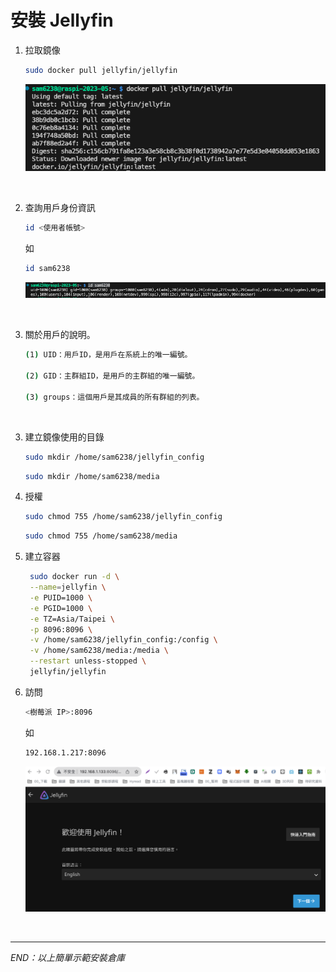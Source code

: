 # 安裝 Jellyfin

1. 拉取鏡像

   ```bash
   sudo docker pull jellyfin/jellyfin
   ```
   
   ![](images/img_01.png)

<br>

2. 查詢用戶身份資訊

   ```bash
   id <使用者帳號>
   ```
   如
   ```bash
   id sam6238
   ```
   
   ![](images/img_02.png)

<br>

3. 關於用戶的說明。

   ```bash
   (1) UID：用戶ID，是用戶在系統上的唯一編號。
   
   (2) GID：主群組ID，是用戶的主群組的唯一編號。
   
   (3) groups：這個用戶是其成員的所有群組的列表。
   ```

<br>

3. 建立鏡像使用的目錄

   ```bash
   sudo mkdir /home/sam6238/jellyfin_config
   ```

   ```bash
   sudo mkdir /home/sam6238/media
   ```

4. 授權

   ```bash
   sudo chmod 755 /home/sam6238/jellyfin_config
   ```
   ```bash
   sudo chmod 755 /home/sam6238/media
   ```


5. 建立容器

   ```bash
    sudo docker run -d \
    --name=jellyfin \
    -e PUID=1000 \
    -e PGID=1000 \
    -e TZ=Asia/Taipei \
    -p 8096:8096 \
    -v /home/sam6238/jellyfin_config:/config \
    -v /home/sam6238/media:/media \
    --restart unless-stopped \
    jellyfin/jellyfin
   ```



6. 訪問

   ```bash
   <樹莓派 IP>:8096
   ```
   如
   ```bash
   192.168.1.217:8096
   ```

   ![](images/img_03.png)

<br>

---

_END：以上簡單示範安裝倉庫_